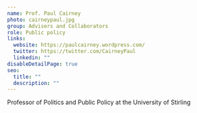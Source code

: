 ```yaml
---
name: Prof. Paul Cairney
photo: cairneypaul.jpg
group: Advisers and Collaborators
role: Public policy
links:
  website: https://paulcairney.wordpress.com/
  twitter: https://twitter.com/CairneyPaul
  linkedin: ""
disableDetailPage: true
seo:
  title: ""
  description: ""
---
```


Professor of Politics and Public Policy at the University of Stirling
